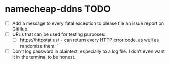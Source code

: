 # namecheap-ddns TODO

* [ ] Add a message to every fatal exception to please file an issue report on GitHub.
* [ ] URLs that can be used for testing purposes:
  * [ ] https://httpstat.us/ - can return every HTTP error code, as well as randomize them.’’
* [ ] Don’t log password in plaintext, especially to a log file. I don’t even want it in the terminal to be honest.

